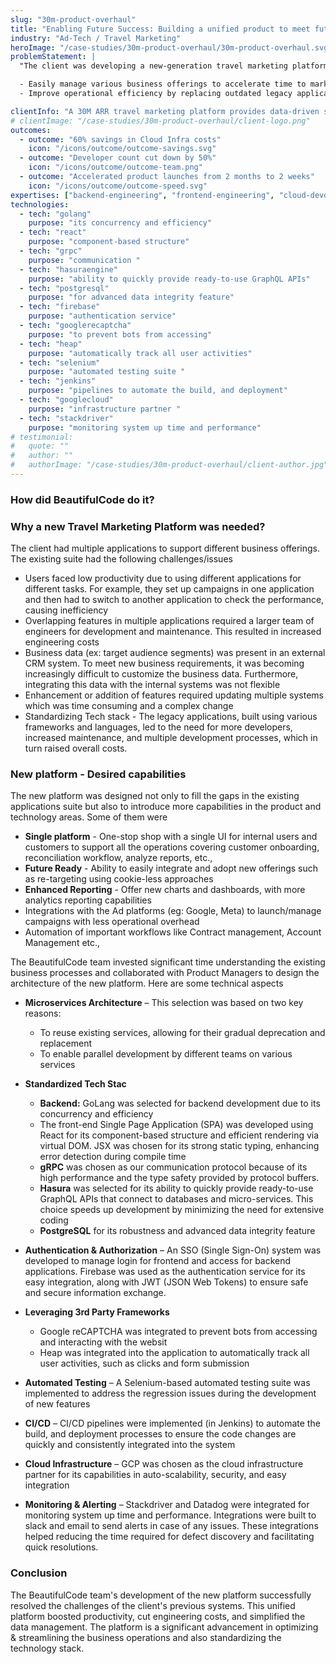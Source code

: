 ```yaml
---
slug: "30m-product-overhaul"
title: "Enabling Future Success: Building a unified product to meet future business demands"
industry: "Ad-Tech / Travel Marketing"
heroImage: "/case-studies/30m-product-overhaul/30m-product-overhaul.svg"
problemStatement: |
  "The client was developing a new-generation travel marketing platform to keep pace with the Ad-Tech industry's dynamic nature. The primary objectives of this application were

  - Easily manage various business offerings to accelerate time to market and facilitate experimentation
  - Improve operational efficiency by replacing outdated legacy applications.

clientInfo: "A 30M ARR travel marketing platform provides data-driven solutions for businesses in the travel industry. Specializing in digital advertising, it helps optimize campaigns and enhance customer engagement for travel brands."
# clientImage: "/case-studies/30m-product-overhaul/client-logo.png"
outcomes:
  - outcome: "60% savings in Cloud Infra costs"
    icon: "/icons/outcome/outcome-savings.svg"
  - outcome: "Developer count cut down by 50%"
    icon: "/icons/outcome/outcome-team.png"
  - outcome: "Accelerated product launches from 2 months to 2 weeks"
    icon: "/icons/outcome/outcome-speed.svg"
expertises: ["backend-engineering", "frontend-engineering", "cloud-devops"]
technologies:
  - tech: "golang"
    purpose: "its concurrency and efficiency"
  - tech: "react"
    purpose: "component-based structure"
  - tech: "grpc"
    purpose: "communication "
  - tech: "hasuraengine"
    purpose: "ability to quickly provide ready-to-use GraphQL APIs"
  - tech: "postgresql"
    purpose: "for advanced data integrity feature"
  - tech: "firebase"
    purpose: "authentication service"
  - tech: "googlerecaptcha"
    purpose: "to prevent bots from accessing"
  - tech: "heap"
    purpose: "automatically track all user activities"
  - tech: "selenium"
    purpose: "automated testing suite "
  - tech: "jenkins"
    purpose: "pipelines to automate the build, and deployment"
  - tech: "googlecloud"
    purpose: "infrastructure partner "
  - tech: "stackdriver"
    purpose: "monitoring system up time and performance"
# testimonial:
#   quote: ""
#   author: ""
#   authorImage: "/case-studies/30m-product-overhaul/client-author.jpg"
---
```


### How did BeautifulCode do it?

### Why a new Travel Marketing Platform was needed?

The client had multiple applications to support different business offerings. The existing suite had the following challenges/issues

- Users faced low productivity due to using different applications for different tasks. For example, they set up campaigns in one application and then had to switch to another application to check the performance, causing inefficiency
- Overlapping features in multiple applications required a larger team of engineers for development and maintenance. This resulted in increased engineering costs
- Business data (ex: target audience segments) was present in an external CRM system. To meet new business requirements, it was becoming increasingly difficult to customize the business data. Furthermore, integrating this data with the internal systems was not flexible
- Enhancement or addition of features required updating multiple systems which was time consuming and a complex change
- Standardizing Tech stack - The legacy applications, built using various frameworks and languages, led to the need for more developers, increased maintenance, and multiple development processes, which in turn raised overall costs.

### New platform - Desired capabilities

The new platform was designed not only to fill the gaps in the existing applications suite but also to introduce more capabilities in the product and technology areas. Some of them were

- **Single platform** - One-stop shop with a single UI for internal users and customers to support all the operations covering customer onboarding, reconciliation workflow, analyze reports, etc.,
- **Future Ready** - Ability to easily integrate and adopt new offerings such as re-targeting using cookie-less approaches
- **Enhanced Reporting** - Offer new charts and dashboards, with more analytics reporting capabilities
- Integrations with the Ad platforms (eg: Google, Meta) to launch/manage campaigns with less operational overhead
- Automation of important workflows like Contract management, Account Management etc.,

The BeautifulCode team invested significant time understanding the existing business processes and collaborated with Product Managers to design the architecture of the new platform. Here are some technical aspects

- **Microservices Architecture** – This selection was based on two key reasons:

  - To reuse existing services, allowing for their gradual deprecation and replacement
  - To enable parallel development by different teams on various services

- **Standardized Tech Stac**

  - **Backend:** GoLang was selected for backend development due to its concurrency and efficiency
  - The front-end Single Page Application (SPA) was developed using React for its component-based structure and efficient rendering via virtual DOM. JSX was chosen for its strong static typing, enhancing error detection during compile time
  - **gRPC** was chosen as our communication protocol because of its high performance and the type safety provided by protocol buffers.
  - **Hasura** was selected for its ability to quickly provide ready-to-use GraphQL APIs that connect to databases and micro-services. This choice speeds up development by minimizing the need for extensive coding
  - **PostgreSQL** for its robustness and advanced data integrity feature

- **Authentication & Authorization** – An SSO (Single Sign-On) system was developed to manage login for frontend and access for backend applications. Firebase was used as the authentication service for its easy integration, along with JWT (JSON Web Tokens) to ensure safe and secure information exchange.

- **Leveraging 3rd Party Frameworks**

  - Google reCAPTCHA was integrated to prevent bots from accessing and interacting with the websit
  - Heap was integrated into the application to automatically track all user activities, such as clicks and form submission

- **Automated Testing** – A Selenium-based automated testing suite was implemented to address the regression issues during the development of new features

- **CI/CD** – CI/CD pipelines were implemented (in Jenkins) to automate the build, and deployment processes to ensure the code changes are quickly and consistently integrated into the system

- **Cloud Infrastructure** – GCP was chosen as the cloud infrastructure partner for its capabilities in auto-scalability, security, and easy integration

- **Monitoring & Alerting** – Stackdriver and Datadog were integrated for monitoring system up time and performance. Integrations were built to slack and email to send alerts in case of any issues. These integrations helped reducing the time required for defect discovery and facilitating quick resolutions.

### Conclusion

The BeautifulCode team's development of the new platform successfully resolved the challenges of the client's previous systems. This unified platform boosted productivity, cut engineering costs, and simplified the data management. The platform is a significant advancement in optimizing & streamlining the business operations and also standardizing the technology stack.

